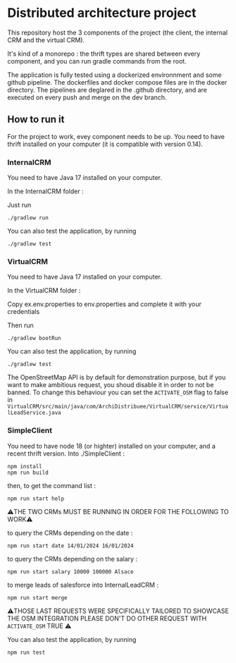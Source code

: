 # Distributed architecture project
This repository host the 3 components of the project (the client, the internal CRM and the virtual CRM). 

It's kind of a monorepo : the thrift types are shared between every component, and you can run gradle commands from the root.

The application is fully tested using a dockerized environnment and some github pipeline. The dockerfiles and docker compose files are in the docker directory. The pipelines are deglared in the .github directory, and are executed on every push and merge on the dev branch.

## How to run it
For the project to work, evey component needs to be up. You need to have thrift installed on your computer (it is compatible with version 0.14).

### InternalCRM
You need to have Java 17 installed on your computer.

In the InternalCRM folder : 

Just run 
```
./gradlew run
```

You can also test the application, by running

```
./gradlew test
```

### VirtualCRM
You need to have Java 17 installed on your computer.

In the VirtualCRM folder :

Copy ex.env.properties to env.properties and complete it with your credentials

Then run 

```
./gradlew bootRun
```

You can also test the application, by running

```
./gradlew test
```

The OpenStreetMap API is by default for demonstration purpose, but if you want to make ambitious request, you shoud disable it in order to not be banned. To change this behaviour you can set the `ACTIVATE_OSM` flag to false in `VirtualCRM/src/main/java/com/ArchiDistribuee/VirtualCRM/service/VirtualLeadService.java`

### SimpleClient
You need to have node 18 (or highter) installed on your computer, and a recent thrift version.
Into ./SimpleClient :
```
npm install
npm run build 
```
then, to get the command list : 
```
npm run start help
```

⚠️THE TWO CRMs MUST BE RUNNING IN ORDER FOR THE FOLLOWING TO WORK⚠️

to query the CRMs depending on the date :
```
npm run start date 14/01/2024 16/01/2024
```
to query the CRMs depending on the salary :
```
npm run start salary 10000 100000 Alsace
```
to merge leads of salesforce into InternalLeadCRM : 
```
npm run start merge
```

⚠️THOSE LAST REQUESTS WERE SPECIFICALLY TAILORED TO SHOWCASE THE OSM INTEGRATION PLEASE DON'T DO OTHER REQUEST WITH `ACTIVATE_OSM` TRUE ⚠️

You can also test the application, by running

```
npm run test
```
